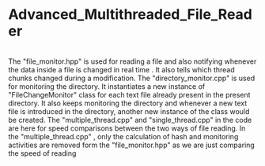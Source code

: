 # Advanced_Multithreaded_File_Reader
<br>
The "file_monitor.hpp" is used for reading a file and also notifying whenever the data inside a file is changed in real time . It also tells which thread chunks changed during a modification.
The "directory_monitor.cpp" is used for monitoring the directory. It instantiates a new instance of "FileChangeMonitor" class for each text file already present in the present directory. It also keeps monitoring the directory and whenever a new text file is introduced in the directory, another new instance of the class would be created.
The "multiple_thread.cpp" and "single_thread.cpp" in the code are here for speed comparisons between the two ways of file reading.
In the "multiple_thread.cpp" , only the calculation of hash and monitoring activities are removed form the "file_monitor.hpp" as we are just comparing the speed of reading

